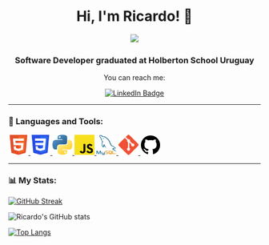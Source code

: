 <div id="header" align="center">
  <h1 align="center">Hi, I'm Ricardo! 👋</h1>
  <img src="https://media.giphy.com/media/Ws6T5PN7wHv3cY8xy8/giphy.gif" width="400" />
  <h3 align="center">Software Developer graduated at Holberton School Uruguay</h3>
</div>

<div id="badges" align="center">
  <p>You can reach me:</p>
  <a href="https://linkedin.com/in/RicardoDanta">
    <img src="https://img.shields.io/twitter/follow/RicardoDanta?label=linked%20in&logo=linkedin&style=for-the-badge"
         alt="LinkedIn Badge" />
  </a>
</div>

---

<div align="left">
  <h3>🔨 Languages and Tools:</h3>
  <div>
    <a href="https://lenguajehtml.com/html/">
      <img src="https://github.com/RicardoDanta/Images_for_projects/blob/main/HTML5-Logo.png" title="HTML5" alt="HTML" width="40" height="40"/>
    </a>
    <a href="https://developer.mozilla.org/es/docs/Web/CSS">
    <img src="https://github.com/RicardoDanta/Images_for_projects/blob/main/CSS.png" title="CSS" alt="CSS" width="40" height="40"/>
    </a>
    <a href="https://www.python.org/">
    <img src="https://github.com/RicardoDanta/Images_for_projects/blob/main/Python-Logo.png" title="Python" alt="Python" width="40" height="40"/>
    </a>
    <a href="https://aws.amazon.com/es/what-is/javascript/">
    <img src="https://github.com/RicardoDanta/Images_for_projects/blob/main/JavaScript.png" title="JavaScript" alt="JavaScript" width="40" height="40"/>
    </a>
    <a href="https://www.mysql.com/">
    <img src="https://github.com/RicardoDanta/Images_for_projects/blob/main/MySQL-Logo.png" title="MySQL" alt="MySQL" width="40" height="40"/>
    </a>
    <a href="https://git-scm.com/">
    <img src="https://github.com/RicardoDanta/Images_for_projects/blob/main/Git-Icon.png" title="Git" alt="Git" width="40" height="40"/>
    </a>
    <a href="https://github.com/RicardoDanta">
    <img src="https://github.com/RicardoDanta/Images_for_projects/blob/main/GitHub.svg" title="GitHub" alt="GitHub" width="40" height="40"/>
    </a>
  </div>

---
  
### 📊 My Stats:
  
[![GitHub Streak](http://github-readme-streak-stats.herokuapp.com?user=RicardoDanta&theme=vue-dark&hide_border=true)](https://git.io/streak-stats)
  
![Ricardo's GitHub stats](https://github-readme-stats.vercel.app/api?username=RicardoDanta&show_icons=true&theme=radical)
  
[![Top Langs](https://github-readme-stats.vercel.app/api/top-langs/?username=RicardoDanta&layout=compact)](https://github.com/anuraghazra/github-readme-stats)
